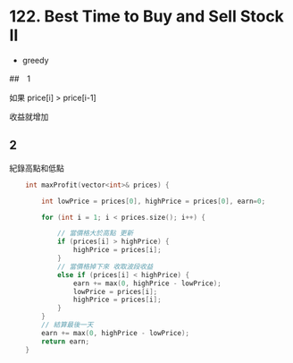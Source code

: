 # 122. Best Time to Buy and Sell Stock II

+ greedy

##　1

如果 price[i] > price[i-1]

收益就增加

## 2

紀錄高點和低點

```c++
	int maxProfit(vector<int>& prices) {

		int lowPrice = prices[0], highPrice = prices[0], earn=0;

		for (int i = 1; i < prices.size(); i++) {

			// 當價格大於高點 更新
			if (prices[i] > highPrice) {
				highPrice = prices[i];
			}
			// 當價格掉下來 收取波段收益
			else if (prices[i] < highPrice) {
				earn += max(0, highPrice - lowPrice);
				lowPrice = prices[i];
				highPrice = prices[i];
			}
		}
		// 結算最後一天
		earn += max(0, highPrice - lowPrice);
		return earn;
	}
```

